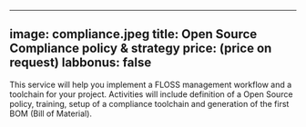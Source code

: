 

---
image: compliance.jpeg
title: Open Source Compliance policy & strategy
price: (price on request) 
labbonus: false
--- 

This service will help you implement a FLOSS management workflow and a toolchain for your project. Activities will include definition of a Open Source policy, training, setup of a compliance toolchain and generation of the first BOM (Bill of Material).

<!--more--> 
